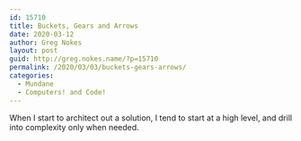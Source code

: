 ```yaml
---
id: 15710
title: Buckets, Gears and Arrows
date: 2020-03-12
author: Greg Nokes
layout: post
guid: http://greg.nokes.name/?p=15710
permalink: /2020/03/03/buckets-gears-arrows/
categories:
  - Mundane
  - Computers! and Code!
---
```


When I start to architect out a solution, I tend to start at a high level, and drill into complexity only when needed.

<!--more -->
